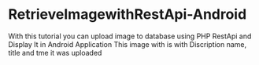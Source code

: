 # RetrieveImagewithRestApi-Android
With this tutorial you can upload image to database using PHP RestApi and Display It in Android Application
This image with is with Discription name, title and tme it was uploaded

